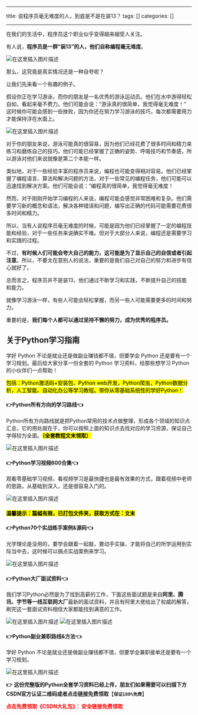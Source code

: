 
--- 
title:  说程序员毫无难度的人，到底是不是在装13？ 
tags: []
categories: [] 

---
在我们的生活中，程序员这个职业似乎变得越来越受人关注。

有人说，**程序员是一群“装13”的人，他们自称编程毫无难度**。

<img src="https://img-blog.csdnimg.cn/direct/cd131a68b6054e8d8572a1808cadf9ec.png" alt="在这里插入图片描述">

那么，这究竟是真实情况还是一种自夸呢？

让我们先来看一个有趣的例子。

假设你正在学习游泳，而你的朋友是一名优秀的游泳运动员。他们在水中游得轻松自如，看起来毫不费力。他们可能会说：“游泳真的很简单，我觉得毫无难度！” 这时候你可能会感到一些挫败，因为你还在努力学习游泳的技巧，每次都需要用力才能保持浮在水面上。

<img src="https://img-blog.csdnimg.cn/direct/6335c28fc2f448d0a4c8503e04893226.png" alt="在这里插入图片描述">

对于你的朋友来说，游泳可能真的很容易，因为他们已经花费了很多时间和精力来练习和磨练自己的技巧。他们可能已经掌握了正确的姿势、呼吸技巧和节奏感，所以游泳对他们来说就像是第二个本能一样。

类似地，对于一些经验丰富的程序员来说，编程也可能变得相对容易。他们已经掌握了编程语言、算法和解决问题的方法，对于一些常见的编程任务，他们可能可以迅速找到解决方案。他们可能会说：“编程真的很简单，我觉得毫无难度！

然而，对于刚刚开始学习编程的人来说，编程可能会感觉非常困难和复杂。他们需要学习新的概念和语法，解决各种错误和问题，编写出正确的代码可能需要花费很多时间和精力。

所以，当有人说程序员毫无难度的时候，可能是因为他们已经掌握了一定的编程技能和经验，对于一些任务来说确实不难。但对于大部分人来说，编程还是需要学习和实践的过程。

不过，**有时候人们可能会夸大自己的能力，这可能是为了显示自己的自信或者引起注意**。所以，不要太在意别人的说法，重要的是我们自己对自己的努力和进步有信心就好了。

总而言之，程序员并不是装13，他们通过不断学习和实践，不断提升自己的技能和能力。

就像学习游泳一样，有些人可能会轻松掌握，而另一些人可能需要更多的时间和努力。

重要的是，**我们每个人都可以通过坚持不懈的努力，成为优秀的程序员。**

## 关于Python学习指南

学好 Python 不论是就业还是做副业赚钱都不错，但要学会 Python 还是要有一个学习规划。最后给大家分享一份全套的 Python 学习资料，给那些想学习 Python 的小伙伴们一点帮助！

<mark>包括：Python激活码+安装包、Python web开发，Python爬虫，Python数据分析，人工智能、自动化办公等学习教程。带你从零基础系统性的学好Python！</mark>

#### 👉Python所有方向的学习路线👈

Python所有方向路线就是把Python常用的技术点做整理，形成各个领域的知识点汇总，它的用处就在于，你可以按照上面的知识点去找对应的学习资源，保证自己学得较为全面。<mark>**（全套教程文末领取）**</mark>

<img src="https://img-blog.csdnimg.cn/3c4ee87941694f3789398db3d52a2637.png#pic_center" alt="在这里插入图片描述">

#### 👉Python学习视频600合集👈

观看零基础学习视频，看视频学习是最快捷也是最有效果的方式，跟着视频中老师的思路，从基础到深入，还是很容易入门的。

<img src="https://img-blog.csdnimg.cn/64c89bf6293d4699bf7ee8f34b9e69fd.png#pic_center" alt="在这里插入图片描述">

#### <mark>温馨提示：篇幅有限，已打包文件夹，获取方式在：文末</mark>

#### 👉Python70个实战练手案例&amp;源码👈

光学理论是没用的，要学会跟着一起敲，要动手实操，才能将自己的所学运用到实际当中去，这时候可以搞点实战案例来学习。

<img src="https://img-blog.csdnimg.cn/2017b67544f94e8898db755e2703224a.png#pic_center" alt="在这里插入图片描述">

#### 👉Python大厂面试资料👈

我们学习Python必然是为了找到高薪的工作，下面这些面试题是来自**阿里、腾讯、字节等一线互联网大厂**最新的面试资料，并且有阿里大佬给出了权威的解答，刷完这一套面试资料相信大家都能找到满意的工作。

<img src="https://img-blog.csdnimg.cn/3055c54d3224495987c589f150324d73.png#pic_center" alt="在这里插入图片描述">

<img src="https://img-blog.csdnimg.cn/b0751719fe914aec8c8d09f62f772e44.png#pic_center" alt="在这里插入图片描述">

#### 👉Python副业兼职路线&amp;方法👈

学好 Python 不论是就业还是做副业赚钱都不错，但要学会兼职接单还是要有一个学习规划。

<img src="https://img-blog.csdnimg.cn/01bcd7cbfd6d43fb85ef410766735154.png#pic_center" alt="在这里插入图片描述">

**👉** **这份完整版的Python全套学习资料已经上传，朋友们如果需要可以扫描下方CSDN官方认证二维码或者点击链接免费领取**【**`保证100%免费`**】

<font color="red">**点击免费领取《CSDN大礼包》： 安全链接免费领取**</font>
